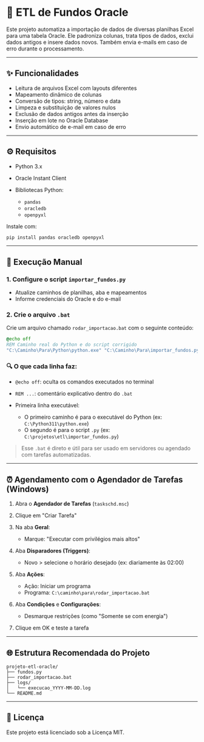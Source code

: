# 🏦 ETL de Fundos Oracle

Este projeto automatiza a importação de dados de diversas planilhas Excel para uma tabela Oracle. Ele padroniza colunas, trata tipos de dados, exclui dados antigos e insere dados novos. Também envia e-mails em caso de erro durante o processamento.

---

## ✨ Funcionalidades

* Leitura de arquivos Excel com layouts diferentes
* Mapeamento dinâmico de colunas
* Conversão de tipos: string, número e data
* Limpeza e substituição de valores nulos
* Exclusão de dados antigos antes da inserção
* Inserção em lote no Oracle Database
* Envio automático de e-mail em caso de erro

---

## ⚙️ Requisitos

* Python 3.x
* Oracle Instant Client
* Bibliotecas Python:

  * `pandas`
  * `oracledb`
  * `openpyxl`

Instale com:

```bash
pip install pandas oracledb openpyxl
```

---

## 🔄 Execução Manual

### 1. Configure o script `importar_fundos.py`

* Atualize caminhos de planilhas, aba e mapeamentos
* Informe credenciais do Oracle e do e-mail

### 2. Crie o arquivo `.bat`

Crie um arquivo chamado `rodar_importacao.bat` com o seguinte conteúdo:

```bat
@echo off
REM Caminho real do Python e do script corrigido
"C:\Caminho\Para\Python\python.exe" "C:\Caminho\Para\importar_fundos.py"
```

### 🔍 O que cada linha faz:

* `@echo off`: oculta os comandos executados no terminal
* `REM ...`: comentário explicativo dentro do `.bat`
* Primeira linha executável:

  * O primeiro caminho é para o executável do Python (ex: `C:\Python311\python.exe`)
  * O segundo é para o script `.py` (ex: `C:\projetos\etl\importar_fundos.py`)

> Esse `.bat` é direto e útil para ser usado em servidores ou agendado com tarefas automatizadas.

---

## ⏰ Agendamento com o Agendador de Tarefas (Windows)

1. Abra o **Agendador de Tarefas** (`taskschd.msc`)
2. Clique em "Criar Tarefa"
3. Na aba **Geral**:

   * Marque: "Executar com privilégios mais altos"
4. Aba **Disparadores (Triggers)**:

   * Novo > selecione o horário desejado (ex: diariamente às 02:00)
5. Aba **Ações**:

   * Ação: Iniciar um programa
   * Programa: `C:\caminho\para\rodar_importacao.bat`
6. Aba **Condições** e **Configurações**:

   * Desmarque restrições (como "Somente se com energia")
7. Clique em OK e teste a tarefa

---

## 🌐 Estrutura Recomendada do Projeto

```
projeto-etl-oracle/
├── fundos.py
├── rodar_importacao.bat
├── logs/
│   └── execucao_YYYY-MM-DD.log
└── README.md
```

---

## 📄 Licença

Este projeto está licenciado sob a Licença MIT.

